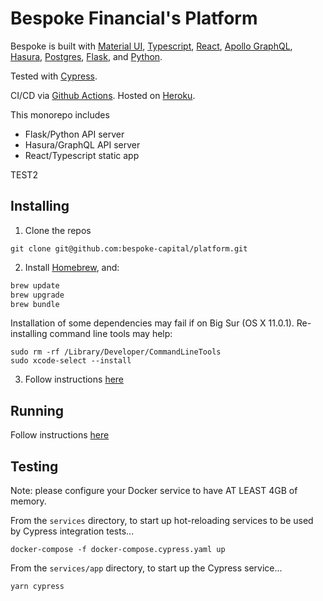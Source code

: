 # Bespoke Financial's Platform

Bespoke is built with [Material UI](https://material-ui.com/), [Typescript](https://www.typescriptlang.org/), [React](https://reactjs.org/), [Apollo GraphQL](https://www.apollographql.com/), [Hasura](https://hasura.io/), [Postgres](https://www.postgresql.org/), [Flask](https://flask.palletsprojects.com/en/1.1.x/), and [Python](https://www.python.org/).

Tested with [Cypress](https://www.cypress.io/).

CI/CD via [Github Actions](https://github.com/features/actions). Hosted on [Heroku](https://heroku.com/).

This monorepo includes

- Flask/Python API server
- Hasura/GraphQL API server
- React/Typescript static app

TEST2

## Installing

1. Clone the repos

```
git clone git@github.com:bespoke-capital/platform.git
```

2. Install [Homebrew](https://brew.sh/), and:

```bash
brew update
brew upgrade
brew bundle
```

Installation of some dependencies may fail if on Big Sur (OS X 11.0.1). Re-installing command line tools may help:

```
sudo rm -rf /Library/Developer/CommandLineTools
sudo xcode-select --install
```

3. Follow instructions [here](https://docs.google.com/document/d/1fIoWutW-oksJabg2mDH3E7Ot4Vc1XMavUblGC0D0F-4/edit)

## Running

Follow instructions [here](https://docs.google.com/document/d/1fIoWutW-oksJabg2mDH3E7Ot4Vc1XMavUblGC0D0F-4/edit#heading=h.ouot35nvjvpl)

## Testing

Note: please configure your Docker service to have AT LEAST 4GB of memory.

From the `services` directory, to start up hot-reloading services to be used by Cypress integration tests...

```
docker-compose -f docker-compose.cypress.yaml up
```

From the `services/app` directory, to start up the Cypress service...

```
yarn cypress
```
